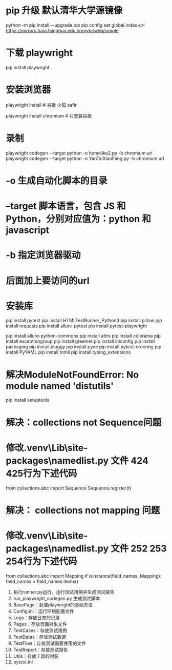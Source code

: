 
# pip 升级 默认清华大学源镜像
python -m pip install --upgrade pip
pip config set global.index-url https://mirrors.tuna.tsinghua.edu.cn/pypi/web/simple

# 下载 playwright
pip install playwright

# 安装浏览器
playwright install  # 谷歌 火狐 safir

playwright install chromium  # 只安装谷歌

# 录制
playwright codegen --target python -o homelike2.py -b chromium url
playwright codegen --target python -o YanTaiXiaoFang.py -b chromium url
# -o  生成自动化脚本的目录
# –target 脚本语言，包含 JS 和 Python，分别对应值为：python 和 javascript
# -b  指定浏览器驱动
# 后面加上要访问的url

# 安装库
pip install pytest
pip install HTMLTestRunner_Python3
pip install pillow
pip install requests
pip install allure-pytest
pip install pytest-playwright

pip install allure-python-commons
pip install attrs
pip install colorama
pip install exceptiongroup
pip install greenlet
pip install iniconfig
pip install packaging
pip install pluggy
pip install pyee
pip install pytest-ordering
pip install PyYAML
pip install tomli
pip install typing_extensions

# 解决ModuleNotFoundError: No module named 'distutils'
pip install setuptools
# 解决：collections not Sequence问题   
# 修改.venv\Lib\site-packages\namedlist.py 文件 424 425行为下述代码
from collections.abc import Sequence
    Sequence.register(t)
# 解决： collections not mapping   问题
# 修改.venv\Lib\site-packages\namedlist.py 文件 252 253 254行为下述代码
from collections.abc import Mapping
    if isinstance(field_names, Mapping):
        field_names = field_names.items()

1. 执行runner.py运行，运行测试用例并生成测试报告
2. run_playwright_codegen.py  生成测试脚本
3. BasePage：封装playwright的基础方法
4. Config.ini：运行环境配置文件
5. Logs：存放日志的记录
6. Pages：存放页面对象文件
7. TestCases：存放测试用例
8. TestDatas：存放测试数据
9. TestFiles：存放测试需要使用的文件
10. TestReport：存放测试报告
11. Utils：存放工具的封装
12. pytest.ini